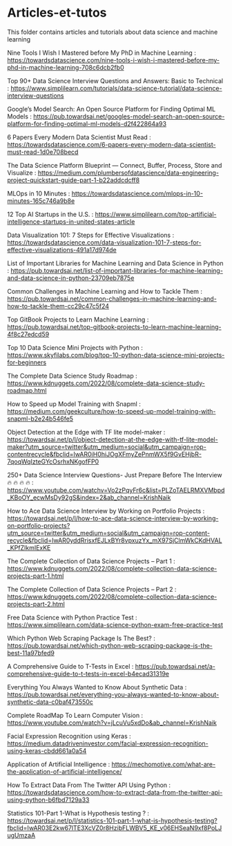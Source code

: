 # Articles-et-tutos
This folder contains articles and tutorials about data science and machine learning 


Nine Tools I Wish I Mastered before My PhD in Machine Learning : https://towardsdatascience.com/nine-tools-i-wish-i-mastered-before-my-phd-in-machine-learning-708c6dcb2fb0

Top 90+ Data Science Interview Questions and Answers: Basic to Technical : https://www.simplilearn.com/tutorials/data-science-tutorial/data-science-interview-questions

Google’s Model Search: An Open Source Platform for Finding Optimal ML Models : 
https://pub.towardsai.net/googles-model-search-an-open-source-platform-for-finding-optimal-ml-models-d2f422864a93

6 Papers Every Modern Data Scientist Must Read : https://towardsdatascience.com/6-papers-every-modern-data-scientist-must-read-1d0e708becd

The Data Science Platform Blueprint — Connect, Buffer, Process, Store and Visualize : 
https://medium.com/plumbersofdatascience/data-engineering-project-quickstart-guide-part-1-b22addcdcff8

MLOps in 10 Minutes : https://towardsdatascience.com/mlops-in-10-minutes-165c746a9b8e

12 Top AI Startups in the U.S. : https://www.simplilearn.com/top-artificial-intelligence-startups-in-united-states-article

Data Visualization 101: 7 Steps for Effective Visualizations : https://towardsdatascience.com/data-visualization-101-7-steps-for-effective-visualizations-491a17d974de

List of Important Libraries for Machine Learning and Data Science in Python : https://pub.towardsai.net/list-of-important-libraries-for-machine-learning-and-data-science-in-python-23709eb7875e

Common Challenges in Machine Learning and How to Tackle Them : https://pub.towardsai.net/common-challenges-in-machine-learning-and-how-to-tackle-them-cc29c47c5f24

Top GitBook Projects to Learn Machine Learning : https://pub.towardsai.net/top-gitbook-projects-to-learn-machine-learning-4f8c27edcd59

Top 10 Data Science Mini Projects with Python : https://www.skyfilabs.com/blog/top-10-python-data-science-mini-projects-for-beginners

The Complete Data Science Study Roadmap : https://www.kdnuggets.com/2022/08/complete-data-science-study-roadmap.html

How to Speed up Model Training with Snapml : https://medium.com/geekculture/how-to-speed-up-model-training-with-snapml-b2e24b546fe5

Object Detection at the Edge with TF lite model-maker : 
https://towardsai.net/p/l/object-detection-at-the-edge-with-tf-lite-model-maker?utm_source=twitter&utm_medium=social&utm_campaign=rop-contentrecycle&fbclid=IwAR0iH0hiJOgXFmyZePnmWX5f9GvEHjbR-7qoqWqIzteGYcOsrhxNKgofFP0

250+ Data Science Interview Questions- Just Prepare Before The Interview🔥 🔥 🔥 🔥 : https://www.youtube.com/watchv=Vo2zPqyFr6c&list=PLZoTAELRMXVMbpd_KBoOY_ecwMsDy92gS&index=2&ab_channel=KrishNaik

How to Ace Data Science Interview by Working on Portfolio Projects : https://towardsai.net/p/l/how-to-ace-data-science-interview-by-working-on-portfolio-projects?utm_source=twitter&utm_medium=social&utm_campaign=rop-content-recycle&fbclid=IwAR0yddRrisxfEJLxBYr8vpxuzYx_mX97SjClmWkCKdHVAL_KPfZIkmIExKE

The Complete Collection of Data Science Projects – Part 1 : https://www.kdnuggets.com/2022/08/complete-collection-data-science-projects-part-1.html

The Complete Collection of Data Science Projects – Part 2 : https://www.kdnuggets.com/2022/08/complete-collection-data-science-projects-part-2.html

Free Data Science with Python Practice Test : https://www.simplilearn.com/data-science-python-exam-free-practice-test

Which Python Web Scraping Package Is The Best? : https://pub.towardsai.net/which-python-web-scraping-package-is-the-best-11a97bfed9

A Comprehensive Guide to T-Tests in Excel : https://pub.towardsai.net/a-comprehensive-guide-to-t-tests-in-excel-b4ecad31319e



Everything You Always Wanted to Know About Synthetic Data : https://pub.towardsai.net/everything-you-always-wanted-to-know-about-synthetic-data-c0baf473550c

Complete RoadMap To Learn Computer Vision : https://www.youtube.com/watch?v=jLcuVu5xdDo&ab_channel=KrishNaik

Facial Expression Recognition using Keras : https://medium.datadriveninvestor.com/facial-expression-recognition-using-keras-cbdd661a0a54

Application of Artificial Intelligence : https://mechomotive.com/what-are-the-application-of-artificial-intelligence/

How To Extract Data From The Twitter API Using Python : https://towardsdatascience.com/how-to-extract-data-from-the-twitter-api-using-python-b6fbd7129a33

Statistics 101-Part 1-What is Hypothesis testing ? : https://towardsai.net/p/l/statistics-101-part-1-what-is-hypothesis-testing?fbclid=IwAR03E2kw67lTE3XcVZ0r8HzibFLWBV5_KE_v06EHSeaN9xf8PoLJugUmzaA

